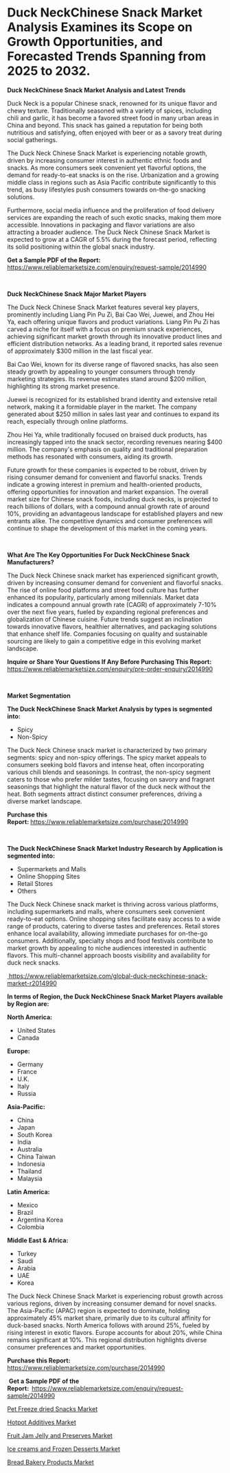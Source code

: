 <p><h1>Duck NeckChinese Snack Market Analysis Examines its Scope on Growth Opportunities, and Forecasted Trends Spanning from 2025 to 2032.</h1></p><p><strong>Duck NeckChinese Snack Market Analysis and Latest Trends</strong></p>
<p><p>Duck Neck is a popular Chinese snack, renowned for its unique flavor and chewy texture. Traditionally seasoned with a variety of spices, including chili and garlic, it has become a favored street food in many urban areas in China and beyond. This snack has gained a reputation for being both nutritious and satisfying, often enjoyed with beer or as a savory treat during social gatherings.</p><p>The Duck Neck Chinese Snack Market is experiencing notable growth, driven by increasing consumer interest in authentic ethnic foods and snacks. As more consumers seek convenient yet flavorful options, the demand for ready-to-eat snacks is on the rise. Urbanization and a growing middle class in regions such as Asia Pacific contribute significantly to this trend, as busy lifestyles push consumers towards on-the-go snacking solutions.</p><p>Furthermore, social media influence and the proliferation of food delivery services are expanding the reach of such exotic snacks, making them more accessible. Innovations in packaging and flavor variations are also attracting a broader audience. The Duck Neck Chinese Snack Market is expected to grow at a CAGR of 5.5% during the forecast period, reflecting its solid positioning within the global snack industry.</p></p>
<p><strong>Get a Sample PDF of the Report:&nbsp;</strong> <a href="https://www.reliablemarketsize.com/enquiry/request-sample/2014990?utm_campaign=1895&utm_medium=2&utm_source=Github&utm_content=ia&utm_term=29032025&utm_id=duck-neckchinese-snack">https://www.reliablemarketsize.com/enquiry/request-sample/2014990</a></p>
<p>&nbsp;</p>
<p><strong>Duck NeckChinese Snack Major Market Players</strong></p>
<p><p>The Duck Neck Chinese Snack Market features several key players, prominently including Liang Pin Pu Zi, Bai Cao Wei, Juewei, and Zhou Hei Ya, each offering unique flavors and product variations. Liang Pin Pu Zi has carved a niche for itself with a focus on premium snack experiences, achieving significant market growth through its innovative product lines and efficient distribution networks. As a leading brand, it reported sales revenue of approximately $300 million in the last fiscal year.</p><p>Bai Cao Wei, known for its diverse range of flavored snacks, has also seen steady growth by appealing to younger consumers through trendy marketing strategies. Its revenue estimates stand around $200 million, highlighting its strong market presence.</p><p>Juewei is recognized for its established brand identity and extensive retail network, making it a formidable player in the market. The company generated about $250 million in sales last year and continues to expand its reach, especially through online platforms.</p><p>Zhou Hei Ya, while traditionally focused on braised duck products, has increasingly tapped into the snack sector, recording revenues nearing $400 million. The company's emphasis on quality and traditional preparation methods has resonated with consumers, aiding its growth.</p><p>Future growth for these companies is expected to be robust, driven by rising consumer demand for convenient and flavorful snacks. Trends indicate a growing interest in premium and health-oriented products, offering opportunities for innovation and market expansion. The overall market size for Chinese snack foods, including duck necks, is projected to reach billions of dollars, with a compound annual growth rate of around 10%, providing an advantageous landscape for established players and new entrants alike. The competitive dynamics and consumer preferences will continue to shape the development of this market in the coming years.</p></p>
<p>&nbsp;</p>
<p><strong>What Are The Key Opportunities For Duck NeckChinese Snack Manufacturers?</strong></p>
<p><p>The Duck Neck Chinese snack market has experienced significant growth, driven by increasing consumer demand for convenient and flavorful snacks. The rise of online food platforms and street food culture has further enhanced its popularity, particularly among millennials. Market data indicates a compound annual growth rate (CAGR) of approximately 7-10% over the next five years, fueled by expanding regional preferences and globalization of Chinese cuisine. Future trends suggest an inclination towards innovative flavors, healthier alternatives, and packaging solutions that enhance shelf life. Companies focusing on quality and sustainable sourcing are likely to gain a competitive edge in this evolving market landscape.</p></p>
<p><strong>Inquire or Share Your Questions If Any Before Purchasing This Report:</strong> <a href="https://www.reliablemarketsize.com/enquiry/pre-order-enquiry/2014990?utm_campaign=1895&utm_medium=2&utm_source=Github&utm_content=ia&utm_term=29032025&utm_id=duck-neckchinese-snack">https://www.reliablemarketsize.com/enquiry/pre-order-enquiry/2014990</a></p>
<p>&nbsp;</p>
<p><strong>Market Segmentation</strong></p>
<p><strong>The Duck NeckChinese Snack Market Analysis by types is segmented into:</strong></p>
<p><ul><li>Spicy</li><li>Non-Spicy</li></ul></p>
<p><p>The Duck Neck Chinese snack market is characterized by two primary segments: spicy and non-spicy offerings. The spicy market appeals to consumers seeking bold flavors and intense heat, often incorporating various chili blends and seasonings. In contrast, the non-spicy segment caters to those who prefer milder tastes, focusing on savory and fragrant seasonings that highlight the natural flavor of the duck neck without the heat. Both segments attract distinct consumer preferences, driving a diverse market landscape.</p></p>
<p><strong>Purchase this Report:&nbsp;</strong><a href="https://www.reliablemarketsize.com/purchase/2014990?utm_campaign=1895&utm_medium=2&utm_source=Github&utm_content=ia&utm_term=29032025&utm_id=duck-neckchinese-snack">https://www.reliablemarketsize.com/purchase/2014990</a></p>
<p>&nbsp;</p>
<p><strong>The Duck NeckChinese Snack Market Industry Research by Application is segmented into:</strong></p>
<p><ul><li>Supermarkets and Malls</li><li>Online Shopping Sites</li><li>Retail Stores</li><li>Others</li></ul></p>
<p><p>The Duck Neck Chinese snack market is thriving across various platforms, including supermarkets and malls, where consumers seek convenient ready-to-eat options. Online shopping sites facilitate easy access to a wide range of products, catering to diverse tastes and preferences. Retail stores enhance local availability, allowing immediate purchases for on-the-go consumers. Additionally, specialty shops and food festivals contribute to market growth by appealing to niche audiences interested in authentic flavors. This multi-channel approach boosts visibility and availability for duck neck snacks.</p></p>
<p><a href="https://www.reliablemarketsize.com/global-duck-neckchinese-snack-market-r2014990?utm_campaign=1895&utm_medium=2&utm_source=Github&utm_content=ia&utm_term=29032025&utm_id=duck-neckchinese-snack">&nbsp;https://www.reliablemarketsize.com/global-duck-neckchinese-snack-market-r2014990</a></p>
<p><strong>In terms of Region, the Duck NeckChinese Snack Market Players available by Region are:</strong></p>
<p>
    <p> <strong> North America: </strong>
        <ul>
            <li>United States</li>
            <li>Canada</li>
        </ul>
        </p> 
    <p> <strong> Europe: </strong>
        <ul>
            <li>Germany</li>
            <li>France</li>
            <li>U.K.</li>
            <li>Italy</li>
            <li>Russia</li>
        </ul>
        </p> 
    <p> <strong> Asia-Pacific: </strong>
        <ul>
            <li>China</li>
            <li>Japan</li>
            <li>South Korea</li>
            <li>India</li>
            <li>Australia</li>
            <li>China Taiwan</li>
            <li>Indonesia</li>
            <li>Thailand</li>
            <li>Malaysia</li>
        </ul>
        </p> 
    <p> <strong> Latin America: </strong>
        <ul>
            <li>Mexico</li>
            <li>Brazil</li>
            <li>Argentina Korea</li>
            <li>Colombia</li>
        </ul>
        </p> 
    <p> <strong> Middle East & Africa: </strong>
        <ul>
            <li>Turkey</li>
            <li>Saudi</li>
            <li>Arabia</li>
            <li>UAE</li>
            <li>Korea</li>
        </ul>
    </p>
    </p>
<p><p>The Duck Neck Chinese Snack Market is experiencing robust growth across various regions, driven by increasing consumer demand for novel snacks. The Asia-Pacific (APAC) region is expected to dominate, holding approximately 45% market share, primarily due to its cultural affinity for duck-based snacks. North America follows with around 25%, fueled by rising interest in exotic flavors. Europe accounts for about 20%, while China remains significant at 10%. This regional distribution highlights diverse consumer preferences and market opportunities.</p></p>
<p><strong>Purchase this Report: </strong><a href="https://www.reliablemarketsize.com/purchase/2014990?utm_campaign=1895&utm_medium=2&utm_source=Github&utm_content=ia&utm_term=29032025&utm_id=duck-neckchinese-snack">https://www.reliablemarketsize.com/purchase/2014990</a></p>
<p>&nbsp;<strong>Get a Sample PDF of the Report:&nbsp;&nbsp;</strong><a href="https://www.reliablemarketsize.com/enquiry/request-sample/2014990?utm_campaign=1895&utm_medium=2&utm_source=Github&utm_content=ia&utm_term=29032025&utm_id=duck-neckchinese-snack">https://www.reliablemarketsize.com/enquiry/request-sample/2014990</a></p>
<p><strong></strong></p>
<p><p><a href="https://github.com/eleussabra/Market-Research-Report-List-1/blob/main/pet-freeze-dried-snacks-market.md?utm_campaign=1895&utm_medium=2&utm_source=Github&utm_content=ia&utm_term=29032025&utm_id=duck-neckchinese-snack">Pet Freeze dried Snacks Market</a></p><p><a href="https://github.com/floengsubb/Market-Research-Report-List-1/blob/main/hotpot-additives-market.md?utm_campaign=1895&utm_medium=2&utm_source=Github&utm_content=ia&utm_term=29032025&utm_id=duck-neckchinese-snack">Hotpot Additives Market</a></p><p><a href="https://github.com/oduorsarath9/Market-Research-Report-List-1/blob/main/fruit-jam-jelly-and-preserves-market.md?utm_campaign=1895&utm_medium=2&utm_source=Github&utm_content=ia&utm_term=29032025&utm_id=duck-neckchinese-snack">Fruit Jam Jelly and Preserves Market</a></p><p><a href="https://github.com/ildyduedu/Market-Research-Report-List-1/blob/main/ice-creams-and-frozen-desserts-market.md?utm_campaign=1895&utm_medium=2&utm_source=Github&utm_content=ia&utm_term=29032025&utm_id=duck-neckchinese-snack">Ice creams and Frozen Desserts Market</a></p><p><a href="https://github.com/salkidtodo/Market-Research-Report-List-1/blob/main/bread-bakery-products-market.md?utm_campaign=1895&utm_medium=2&utm_source=Github&utm_content=ia&utm_term=29032025&utm_id=duck-neckchinese-snack">Bread Bakery Products Market</a></p></p>